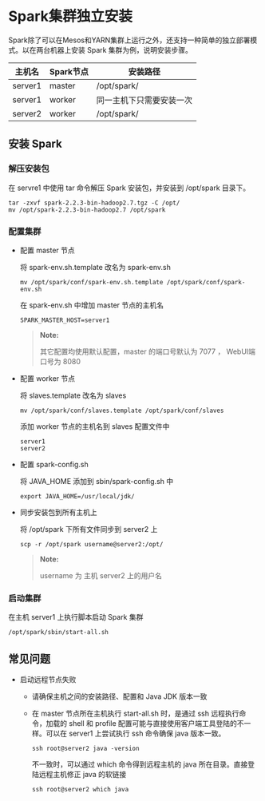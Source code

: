 # Spark集群独立安装 #

Spark除了可以在Mesos和YARN集群上运行之外，还支持一种简单的独立部署模式。以在两台机器上安装 Spark 集群为例，说明安装步骤。

|主机名|Spark节点|安装路径
| ----|---------| --------
|server1|master|/opt/spark/|
|server1|worker|同一主机下只需要安装一次|
|server2|worker|/opt/spark/|

## 安装 Spark ##

### 解压安装包 ###

在 servre1 中使用 tar 命令解压 Spark 安装包，并安装到 /opt/spark 目录下。

``` shell
tar -zxvf spark-2.2.3-bin-hadoop2.7.tgz -C /opt/
mv /opt/spark-2.2.3-bin-hadoop2.7 /opt/spark
```

### 配置集群 ###

+ 配置 master 节点

    将 spark-env.sh.template 改名为 spark-env.sh
    ``` shell
    mv /opt/spark/conf/spark-env.sh.template /opt/spark/conf/spark-env.sh
    ```

    在 spark-env.sh 中增加 master 节点的主机名
    ``` shell
    SPARK_MASTER_HOST=server1
    ```

    > **Note:**
    > 
    > 其它配置均使用默认配置，master 的端口号默认为 7077 ， WebUI端口号为 8080 

+ 配置 worker 节点

    将 slaves.template 改名为 slaves
    ``` shell
    mv /opt/spark/conf/slaves.template /opt/spark/conf/slaves
    ```

    添加 worker 节点的主机名到 slaves 配置文件中
    ``` shell
    server1
    server2
    ```

+ 配置 spark-config.sh

    将 JAVA_HOME 添加到 sbin/spark-config.sh 中

    ``` shell
    export JAVA_HOME=/usr/local/jdk/
    ```

+ 同步安装包到所有主机上

    将 /opt/spark 下所有文件同步到 server2 上
    ``` shell
    scp -r /opt/spark username@server2:/opt/
    ```

    > **Note:**
    > 
    > username 为 主机 server2 上的用户名

### 启动集群 ###

在主机 server1 上执行脚本启动 Spark 集群

``` shell
/opt/spark/sbin/start-all.sh
```

## 常见问题 ##

+ 启动远程节点失败

    + 请确保主机之间的安装路径、配置和 Java JDK 版本一致
    + 在 master 节点所在主机执行 start-all.sh 时，是通过 ssh 远程执行命令，加载的 shell 和 profile 配置可能与直接使用客户端工具登陆的不一样。可以在 server1 上尝试执行 ssh 命令确保 java 版本一致。
        ```
        ssh root@server2 java -version
        ```

        不一致时，可以通过 which 命令得到远程主机的 java 所在目录。直接登陆远程主机修正 java 的软链接
        ```
        ssh root@server2 which java
        ```

